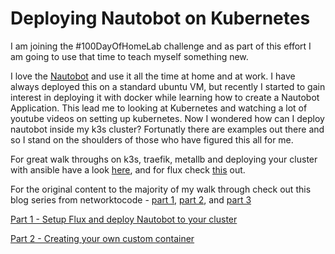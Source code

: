 # Deploying Nautobot on Kubernetes
I am joining the #100DayOfHomeLab challenge and as part of this effort I am going to use that time to teach myself something new. 

I love the [Nautobot](https://networktocode.com/nautobot/) and use it all the time at home and at work. I have always deployed this on a standard ubuntu VM, but recently I started to gain interest in deploying it with docker while learning how to create a Nautobot Application. This lead me to looking at Kubernetes and watching a lot of youtube videos on setting up kubernetes. Now I wondered how can I deploy nautobot inside my k3s cluster? Fortunatly there are examples out there and so I stand on the shoulders of those who have figured this all for me. 

For great walk throughs on k3s, traefik, metallb and deploying your cluster with ansible have a look [here](https://github.com/techno-tim/k3s-ansible), and for flux check [this](https://www.youtube.com/watch?v=PFLimPh5-wo) out.

For the original content to the majority of my walk through check out this blog series from networktocode - [part 1](https://blog.networktocode.com/post/deploying-nautobot-to-kubernetes-01/), [part 2](https://blog.networktocode.com/post/deploying-nautobot-to-kubernetes-02/), and [part 3](https://blog.networktocode.com/post/deploying-nautobot-to-kubernetes-03/)

[Part 1 - Setup Flux and deploy Nautobot to your cluster](nautobot-kubernetes_part1.md)

[Part 2 - Creating your own custom container](nautobot-kubernetes_part2.md)